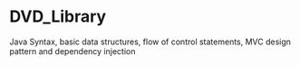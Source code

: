 # DVD_Library
Java Syntax, basic data structures, flow of control statements, MVC design pattern and dependency injection

